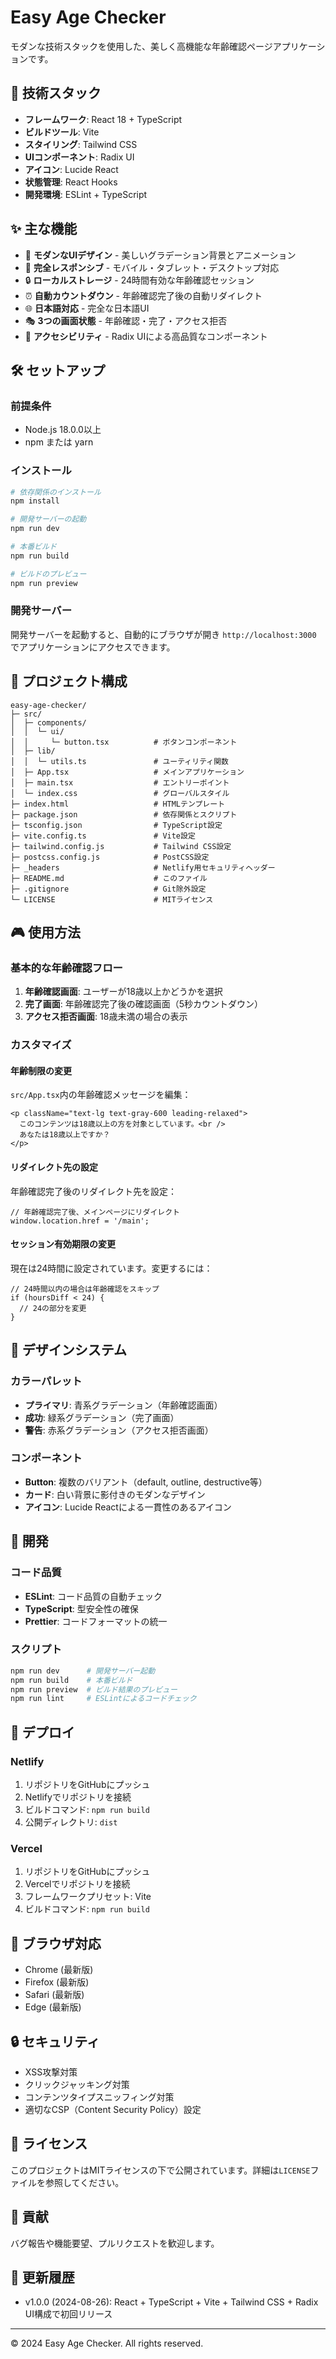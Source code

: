 # Easy Age Checker

モダンな技術スタックを使用した、美しく高機能な年齢確認ページアプリケーションです。

## 🚀 技術スタック

- **フレームワーク**: React 18 + TypeScript
- **ビルドツール**: Vite
- **スタイリング**: Tailwind CSS
- **UIコンポーネント**: Radix UI
- **アイコン**: Lucide React
- **状態管理**: React Hooks
- **開発環境**: ESLint + TypeScript

## ✨ 主な機能

- 🎨 **モダンなUIデザイン** - 美しいグラデーション背景とアニメーション
- 📱 **完全レスポンシブ** - モバイル・タブレット・デスクトップ対応
- 🔒 **ローカルストレージ** - 24時間有効な年齢確認セッション
- ⏰ **自動カウントダウン** - 年齢確認完了後の自動リダイレクト
- 🌐 **日本語対応** - 完全な日本語UI
- 🎭 **3つの画面状態** - 年齢確認・完了・アクセス拒否
- 🎯 **アクセシビリティ** - Radix UIによる高品質なコンポーネント

## 🛠️ セットアップ

### 前提条件

- Node.js 18.0.0以上
- npm または yarn

### インストール

```bash
# 依存関係のインストール
npm install

# 開発サーバーの起動
npm run dev

# 本番ビルド
npm run build

# ビルドのプレビュー
npm run preview
```

### 開発サーバー

開発サーバーを起動すると、自動的にブラウザが開き `http://localhost:3000` でアプリケーションにアクセスできます。

## 📁 プロジェクト構成

```
easy-age-checker/
├─ src/
│  ├─ components/
│  │  └─ ui/
│  │     └─ button.tsx          # ボタンコンポーネント
│  ├─ lib/
│  │  └─ utils.ts               # ユーティリティ関数
│  ├─ App.tsx                   # メインアプリケーション
│  ├─ main.tsx                  # エントリーポイント
│  └─ index.css                 # グローバルスタイル
├─ index.html                   # HTMLテンプレート
├─ package.json                 # 依存関係とスクリプト
├─ tsconfig.json                # TypeScript設定
├─ vite.config.ts               # Vite設定
├─ tailwind.config.js           # Tailwind CSS設定
├─ postcss.config.js            # PostCSS設定
├─ _headers                     # Netlify用セキュリティヘッダー
├─ README.md                    # このファイル
├─ .gitignore                   # Git除外設定
└─ LICENSE                      # MITライセンス
```

## 🎮 使用方法

### 基本的な年齢確認フロー

1. **年齢確認画面**: ユーザーが18歳以上かどうかを選択
2. **完了画面**: 年齢確認完了後の確認画面（5秒カウントダウン）
3. **アクセス拒否画面**: 18歳未満の場合の表示

### カスタマイズ

#### 年齢制限の変更

`src/App.tsx`内の年齢確認メッセージを編集：

```tsx
<p className="text-lg text-gray-600 leading-relaxed">
  このコンテンツは18歳以上の方を対象としています。<br />
  あなたは18歳以上ですか？
</p>
```

#### リダイレクト先の設定

年齢確認完了後のリダイレクト先を設定：

```tsx
// 年齢確認完了後、メインページにリダイレクト
window.location.href = '/main';
```

#### セッション有効期限の変更

現在は24時間に設定されています。変更するには：

```tsx
// 24時間以内の場合は年齢確認をスキップ
if (hoursDiff < 24) {
  // 24の部分を変更
}
```

## 🎨 デザインシステム

### カラーパレット

- **プライマリ**: 青系グラデーション（年齢確認画面）
- **成功**: 緑系グラデーション（完了画面）
- **警告**: 赤系グラデーション（アクセス拒否画面）

### コンポーネント

- **Button**: 複数のバリアント（default, outline, destructive等）
- **カード**: 白い背景に影付きのモダンなデザイン
- **アイコン**: Lucide Reactによる一貫性のあるアイコン

## 🔧 開発

### コード品質

- **ESLint**: コード品質の自動チェック
- **TypeScript**: 型安全性の確保
- **Prettier**: コードフォーマットの統一

### スクリプト

```bash
npm run dev      # 開発サーバー起動
npm run build    # 本番ビルド
npm run preview  # ビルド結果のプレビュー
npm run lint     # ESLintによるコードチェック
```

## 🚀 デプロイ

### Netlify

1. リポジトリをGitHubにプッシュ
2. Netlifyでリポジトリを接続
3. ビルドコマンド: `npm run build`
4. 公開ディレクトリ: `dist`

### Vercel

1. リポジトリをGitHubにプッシュ
2. Vercelでリポジトリを接続
3. フレームワークプリセット: Vite
4. ビルドコマンド: `npm run build`

## 📱 ブラウザ対応

- Chrome (最新版)
- Firefox (最新版)
- Safari (最新版)
- Edge (最新版)

## 🔒 セキュリティ

- XSS攻撃対策
- クリックジャッキング対策
- コンテンツタイプスニッフィング対策
- 適切なCSP（Content Security Policy）設定

## 📄 ライセンス

このプロジェクトはMITライセンスの下で公開されています。詳細は`LICENSE`ファイルを参照してください。

## 🤝 貢献

バグ報告や機能要望、プルリクエストを歓迎します。

## 📝 更新履歴

- v1.0.0 (2024-08-26): React + TypeScript + Vite + Tailwind CSS + Radix UI構成で初回リリース

---

© 2024 Easy Age Checker. All rights reserved.
